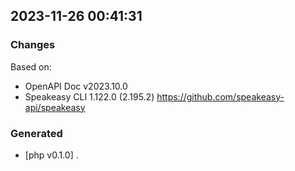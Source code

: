 

## 2023-11-26 00:41:31
### Changes
Based on:
- OpenAPI Doc v2023.10.0 
- Speakeasy CLI 1.122.0 (2.195.2) https://github.com/speakeasy-api/speakeasy
### Generated
- [php v0.1.0] .